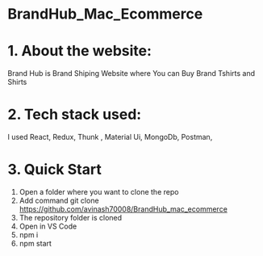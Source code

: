 # BrandHub_Mac_Ecommerce
# 1. About the website:
Brand Hub is Brand Shiping Website where You can Buy Brand Tshirts and Shirts
# 2. Tech stack used:
I used React, Redux, Thunk , Material Ui, MongoDb, Postman,




# 3. Quick Start
1. Open a folder where you want to clone the repo
2. Add command git clone https://github.com/avinash70008/BrandHub_mac_ecommerce
3. The repository folder is cloned
4. Open in VS Code
5. npm i
6. npm start
